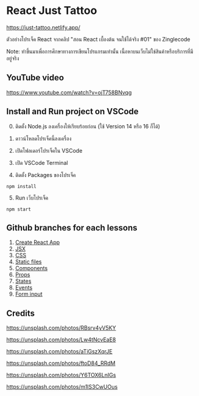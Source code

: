 # React Just Tattoo

https://just-tattoo.netlify.app/

ตัวอย่างโปรเจ็ค React จากคลิป "สอน React เบื้องต้น จนใช้ได้จริง #01" ของ Zinglecode

Note: ทำขึ้นมาเพื่อการศึกษาทางการเขียนโปรแกรมเท่านั้น เนื้อหาบนเว็บไม่ใช่สินค้าหรือบริการที่มีอยู่จริง

## YouTube video

https://www.youtube.com/watch?v=ojT758BNvqg

## Install and Run project on VSCode

0. ติดตั้ง Node.js ลงเครื่องให้เรียบร้อยก่อน (ใช้ Version 14 หรือ 16 ก็ได้)

1. ดาวน์โหลดโปรเจ็คนี้ลงเครื่อง

2. เปิดโฟลเดอร์โปรเจ็คใน VSCode

3. เปิด VSCode Terminal

4. ติดตั้ง Packages ของโปรเจ็ค

```
npm install
```

5. Run เว็บโปรเจ็ค

```
npm start
```

## Github branches for each lessons

1. [Create React App](https://github.com/potchangelo/react-just-tattoo/tree/01)
2. [JSX](https://github.com/potchangelo/react-just-tattoo/tree/02)
3. [CSS](https://github.com/potchangelo/react-just-tattoo/tree/03)
4. [Static files](https://github.com/potchangelo/react-just-tattoo/tree/04)
5. [Components](https://github.com/potchangelo/react-just-tattoo/tree/05)
6. [Props](https://github.com/potchangelo/react-just-tattoo/tree/06)
7. [States](https://github.com/potchangelo/react-just-tattoo/tree/07)
8. [Events](https://github.com/potchangelo/react-just-tattoo/tree/08)
9. [Form input](https://github.com/potchangelo/react-just-tattoo/tree/09)

## Credits

https://unsplash.com/photos/RBsrv4yV5KY

https://unsplash.com/photos/Lw4tNcvEaE8

https://unsplash.com/photos/aTiGszXqrJE

https://unsplash.com/photos/ftoD84_RRdM

https://unsplash.com/photos/Y6TOX6LnIGs

https://unsplash.com/photos/m1lS3CwUOus
